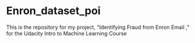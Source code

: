 # Enron_dataset_poi
This is the repository for my project, "Identifying Fraud from Enron Email ," for the Udacity Intro to Machine Learning Course
